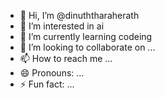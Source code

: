 - 👋 Hi, I’m @dinuththaraherath
- 👀 I’m interested in ai 
- 🌱 I’m currently learning codeing 
- 💞️ I’m looking to collaborate on ...
- 📫 How to reach me ...
- 😄 Pronouns: ...
- ⚡ Fun fact: ...

<!---
dinuththaraherath/dinuththaraherath is a ✨ special ✨ repository because its `README.md` (this file) appears on your GitHub profile.
You can click the Preview link to take a look at your changes.
--->
